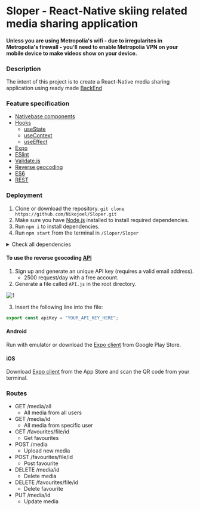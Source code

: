 # Sloper - React-Native skiing related media sharing application
#### Unless you are using Metropolia's wifi - due to irregularites in Metropolia's firewall - you'll need to enable Metropolia VPN on your mobile device to make videos show on your device.
### Description
The intent of this project is to create a React-Native media sharing application using ready made [BackEnd](http://media.mw.metropolia.fi/wbma/docs/)
### Feature specification
* [Nativebase components](https://docs.nativebase.io/Components.html#Components)
* [Hooks](https://reactjs.org/docs/hooks-reference.html)
    * [useState](https://reactjs.org/docs/hooks-state.html)
    * [useContext](https://reactjs.org/docs/hooks-reference.html#usecontext)
    * [useEffect](https://reactjs.org/docs/hooks-reference.html#useeffect)
* [Expo](https://expo.io/learn)
* [ESlint](https://eslint.org/)
* [Validate.js](http://validatejs.org/)
* [Reverse geocoding](https://opencagedata.com/)
* [ES6](http://es6-features.org/#Constants)
* [REST](https://en.wikipedia.org/wiki/Representational_state_transfer)
### Deployment
1. Clone or download the repository.
`git clone https://github.com/Nikojoel/Sloper.git`
2. Make sure you have [Node.js](https://nodejs.org/en/) installed to install required dependencies.
3. Run `npm i` to install dependencies.
4. Run `npm start` from the terminal in `/Sloper/Sloper`
<details>
  <summary>Check all dependencies</summary>
 
- react-native-community/masked-view
- react-native-community/slider
- expo
    - av
    - constants
    - image-picker
    - permissions
 - link
 - validate.js
 - native-base
 - react-dom
 - react-native
    - elements
    - exif
    - gesture-handler
    - maps
    - reanimated
    - safe-area-context
    - screens
    - star-rating
    - web
 - react-navigation
    - stack
    - tabs
</details>

#### To use the reverse geocoding [API](https://opencagedata.com/api)
1. Sign up and generate an unique API key (requires a valid email address).
   - 2500 request/day with a free account.
2. Generate a file called `API.js` in the root directory.

![1](https://user-images.githubusercontent.com/45162563/76014211-e5ab7500-5f21-11ea-8657-1a8dd53b243a.png)

3. Insert the following line into the file:
```JavaScript
export const apiKey = "YOUR_API_KEY_HERE";
```

#### Android
Run with emulator or download the [Expo client](https://expo.io/tools) from Google Play Store.
#### iOS
Download [Expo client](https://expo.io/tools) from the App Store and scan the QR code from your terminal.

### Routes
  - GET /media/all
    - All media from all users
  - GET /media/id
    - All media from specific user
  - GET /favourites/file/id
    - Get favourites
  - POST /media
    - Upload new media
  - POST /favourites/file/id
    - Post favourite
  - DELETE /media/id
    - Delete media
  - DELETE /favourites/file/id
    - Delete favourite
  - PUT /media/id
    - Update media
  





